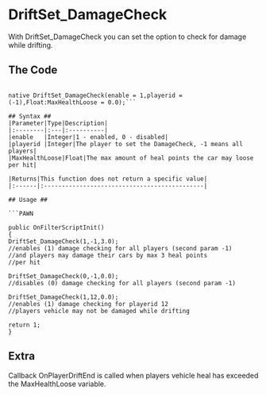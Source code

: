 # DriftSet\_DamageCheck #

With DriftSet\_DamageCheck you can set the option to check for damage while drifting.

## The Code ##
```PAWN

native DriftSet_DamageCheck(enable = 1,playerid = (-1),Float:MaxHealthLoose = 0.0);```

## Syntax ##
|Parameter|Type|Description|
|:--------|:---|:----------|
|enable   |Integer|1 - enabled, 0 - disabled|
|playerid |Integer|The player to set the DamageCheck, -1 means all players|
|MaxHealthLoose|Float|The max amount of heal points the car may loose per hit|

|Returns|This function does not return a specific value|
|:------|:---------------------------------------------|

## Usage ##

```PAWN

public OnFilterScriptInit()
{
DriftSet_DamageCheck(1,-1,3.0);
//enables (1) damage checking for all players (second param -1)
//and players may damage their cars by max 3 heal points
//per hit

DriftSet_DamageCheck(0,-1,0.0);
//disables (0) damage checking for all players (second param -1)

DriftSet_DamageCheck(1,12,0.0);
//enables (1) damage checking for playerid 12
//players vehicle may not be damaged while drifting

return 1;
}
```

## Extra ##

Callback OnPlayerDriftEnd is called when players vehicle heal has exceeded the MaxHealthLoose variable.